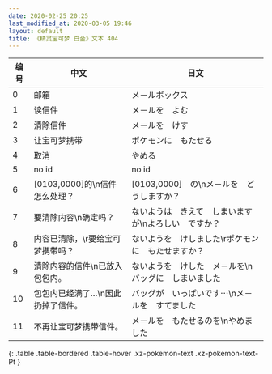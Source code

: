 ```yaml
---
date: 2020-02-25 20:25
last_modified_at: 2020-03-05 19:46
layout: default
title: 《精灵宝可梦 白金》文本 404
---
```

| 编号 | 中文 | 日文 |
| ---- | ---- | ---- |
| 0 | 邮箱 | メ－ルボックス |
| 1 | 读信件 | メ－ルを　よむ |
| 2 | 清除信件 | メ－ルを　けす |
| 3 | 让宝可梦携带 | ポケモンに　もたせる |
| 4 | 取消 | やめる |
| 5 | no id | no id |
| 6 | [0103,0000]的\n信件怎么处理？ | [0103,0000]　の\nメ－ルを　どうしますか？ |
| 7 | 要清除内容\n确定吗？ | ないようは　きえて　しまいますが\nよろしい　ですか？ |
| 8 | 内容已清除，\r要给宝可梦携带吗？ | ないようを　けしました\rポケモンに　もたせますか？ |
| 9 | 清除内容的信件\n已放入包包内。 | ないようを　けした　メ－ルを\nバッグに　しまいました |
| 10 | 包包内已经满了…\n因此扔掉了信件。 | バッグが　いっぱいです⋯\nメ－ルを　すてました |
| 11 | 不再让宝可梦携带信件。 | メ－ルを　もたせるのを\nやめました |
{: .table .table-bordered .table-hover .xz-pokemon-text .xz-pokemon-text-Pt }